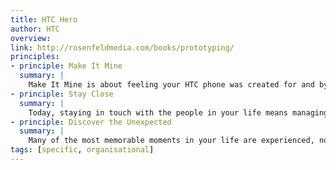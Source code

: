 ```yaml
---
title: HTC Hero
author: HTC
overview:
link: http://rosenfeldmedia.com/books/prototyping/
principles:
- principle: Make It Mine
  summary: |
    Make It Mine is about feeling your HTC phone was created for and by you. To do this, HTC encourages you to dictate and organize how you want to access the people and content in your life in a way that fits best for you. For some, this means adding glance-view widgets that push content like twitter feeds, weather and other content to the surface while others may want quick access to business-focused information like email, calendar and world-times. HTC is also introducing a new profile feature called "Scenes' that enables you to create different customized content profiles around specific functions or times in your life.
- principle: Stay Close
  summary: |
    Today, staying in touch with the people in your life means managing a variety of communication channels and applications ranging from phone calls, emails, texts, photos, status updates and more. HTC Sense takes a different approach by integrating these communication channels and applications into one single view, enabling you to stay closer to your important people. With HTC Sense, friends' Facebook status updates and photos, along with their Flickr photos are included alongside their text messages, emails and call history in a single view.
- principle: Discover the Unexpected
  summary: |
    Many of the most memorable moments in your life are experienced, not explained. HTC Sense is focused on providing a variety of these simple yet innovative experiences on your HTC phone that will sometimes bring you moments of joy and delight. It can be something as basic as turning the phone over to silence a ring or as simple as improving the smart dialler for making calls quicker. HTC Sense also includes "Perspectives', a new way for viewing your content such as email, photos, Twitter, music and more in different ways.
tags: [specific, organisational]
---
```

